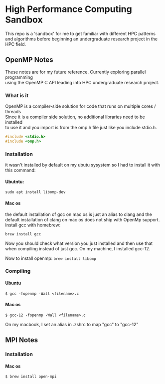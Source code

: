# High Performance Computing Sandbox

This repo is a 'sandbox' for me to get familiar with different HPC patterns and algorithms before beginning an undergraduate research project in the HPC field. <br>

## OpenMP Notes

These notes are for my future reference. Currently exploring parallel programming <br>
using the OpenMP C API leading into HPC undergraduate research project. <br>

### What is it

OpenMP is a compiler-side solution for code that runs on multiple cores / threads <br>
Since it is a compiler side solution, no additional libraries need to be installed <br>
to use it and you import is from the omp.h file just like you include stdio.h. <br> 

```c
#include <stdio.h>
#include <omp.h>
```

### Installation

it wasn't installed by default on my ubutu sysystem so I had to install it with <br>
this command: <br>

#### Ubutntu: 
`sudo apt install libomp-dev`

#### Mac os

the default installation of gcc on mac os is just an alias to clang and the default installation of clang on mac os does not ship with OpenMp support. Install gcc with homebrew: <br> 

`brew install gcc` <br>

Now you should check what version you just installed and then use that when compiling instead of just gcc. On my machine, I installed gcc-12.

Now to install openmp:
`brew install libomp`

### Compiling

#### Ubuntu
`$ gcc -fopenmp -Wall <filename>.c`

#### Mac os
`$ gcc-12 -fopenmp -Wall <filename>.c`

On my macbook, I set an alias in .zshrc to map "gcc" to "gcc-12"


## MPI Notes

### Installation

#### Mac os

`$ brew install open-mpi`
